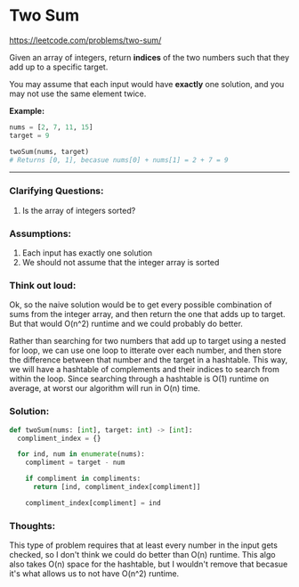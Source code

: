 # Two Sum
https://leetcode.com/problems/two-sum/

Given an array of integers, return **indices** of the two numbers such that they add up to a specific target.

You may assume that each input would have **exactly** one solution, and you may not use the same element twice.

**Example:**
```py
nums = [2, 7, 11, 15]
target = 9

twoSum(nums, target)
# Returns [0, 1], becasue nums[0] + nums[1] = 2 + 7 = 9
```

---

### Clarifying Questions:
1. Is the array of integers sorted?

### Assumptions:
1. Each input has exactly one solution
2. We should not assume that the integer array is sorted

### Think out loud:
Ok, so the naive solution would be to get every possible combination of sums
from the integer array, and then return the one that adds up to target. But that
would O(n^2) runtime and we could probably do better.

Rather than searching for two numbers that add up to target using a nested for loop,
we can use one loop to itterate over each number, and then store the difference between
that number and the target in a hashtable. This way, we will have a hashtable of complements
and their indices to search from within the loop. Since searching through a hashtable is O(1)
runtime on average, at worst our algorithm will run in O(n) time.

### Solution:
```py
def twoSum(nums: [int], target: int) -> [int]:
  compliment_index = {}

  for ind, num in enumerate(nums):
    compliment = target - num

    if compliment in compliments:
      return [ind, compliment_index[compliment]]

    compliment_index[compliment] = ind
```

### Thoughts:
This type of problem requires that at least every number in the input gets checked,
so I don't think we could do better than O(n) runtime. This algo also takes O(n) space
for the hashtable, but I wouldn't remove that becasue it's what allows us to not have O(n^2)
runtime.